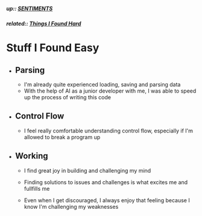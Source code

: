 ##### up:: [SENTIMENTS](../mocs/sentiments.md)

##### related:: [Things I Found Hard](./hard_stuff.md)

# Stuff I Found Easy

- ## Parsing
  
  - I'm already quite experienced loading, saving and parsing data
  - With the help of AI as a junior developer with me, I was able to speed up the process of writing this code

- ## Control Flow
  
  - I feel really comfortable understanding control flow, especially if I'm allowed to break a program up

- ## Working
  
  - I find great joy in building and challenging my mind
  
  - Finding solutions to issues and challenges is what excites me and fullfills me
  
  - Even when I get discouraged, I always enjoy that feeling because I know I'm challenging my weaknesses
